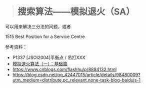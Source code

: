 > # 搜索算法——模拟退火（SA）

可以用来解决三分法的问题，或者

1515 Best Position for a Service Centre 

参考资料：

* P1337 [JSOI2004]平衡点 / 吊打XXX
* [模拟退火算法（一）：基础篇](https://blog.csdn.net/linshuxian315/article/details/106342730?utm_medium=distribute.pc_relevant.none-task-blog-BlogCommendFromMachineLearnPai2-2.nonecase&depth_1-utm_source=distribute.pc_relevant.none-task-blog-BlogCommendFromMachineLearnPai2-2.nonecase)
* https://www.cnblogs.com/flashhu/p/8884132.html
* https://blog.csdn.net/qq_42447015/article/details/98480009?utm_medium=distribute.pc_relevant.none-task-blog-baidujs-1

